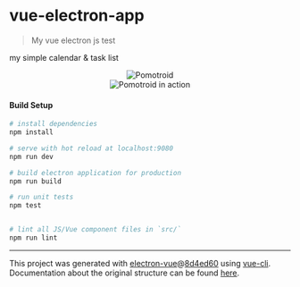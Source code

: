 # vue-electron-app

> My vue electron js test

my simple calendar & task list

<div align="center">
  <img alt="Pomotroid" src=".github/ivTimer/screen-index.png">
</div>
<div align="center">
  <img alt="Pomotroid in action" src=".github/ivTimer/screen-tsks-list.png">
</div>

#### Build Setup

``` bash
# install dependencies
npm install

# serve with hot reload at localhost:9080
npm run dev

# build electron application for production
npm run build

# run unit tests
npm test


# lint all JS/Vue component files in `src/`
npm run lint

```

---

This project was generated with [electron-vue](https://github.com/SimulatedGREG/electron-vue)@[8d4ed60](https://github.com/SimulatedGREG/electron-vue/tree/8d4ed607d65300381a8f47d97923eb07832b1a9a) using [vue-cli](https://github.com/vuejs/vue-cli). Documentation about the original structure can be found [here](https://simulatedgreg.gitbooks.io/electron-vue/content/index.html).
